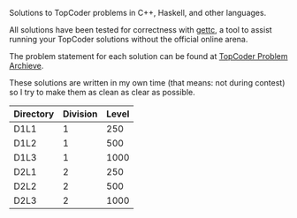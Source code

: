Solutions to TopCoder problems in C++, Haskell, and other languages.

All solutions have been tested for correctness with [gettc](https://github.com/seri/gettc), a tool to assist running your TopCoder solutions without the official online arena.

The problem statement for each solution can be found at [TopCoder Problem Archieve](http://community.topcoder.com/tc?module=ProblemArchive). 

These solutions are written in my own time (that means: not during contest) so I try to make them as clean as clear as possible.

<table>
    <thead>
        <th>Directory</th>
        <th>Division</th>
        <th>Level</th>
    </thead>
    <tbody>
        <tr>
            <td>D1L1</td>
            <td>1</td>
            <td>250</td>
        </tr>
        <tr>
            <td>D1L2</td>
            <td>1</td>
            <td>500</td>
        </tr>
        <tr>
            <td>D1L3</td>
            <td>1</td>
            <td>1000</td>
        </tr>
        <tr>
            <td>D2L1</td>
            <td>2</td>
            <td>250</td>
        </tr>
        <tr>
            <td>D2L2</td>
            <td>2</td>
            <td>500</td>
        </tr>
        <tr>
            <td>D2L3</td>
            <td>2</td>
            <td>1000</td>
        </tr>
    </tbody>
</table>
